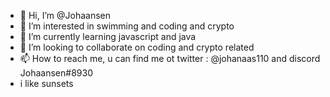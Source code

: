 - 👋 Hi, I’m @Johaansen
- 👀 I’m interested in swimming and coding and crypto
- 🌱 I’m currently learning javascript and java
- 💞️ I’m looking to collaborate on coding and crypto related 
- 📫 How to reach me, u can find me ot twitter : @johanaas110 and discord Johaansen#8930
- i like sunsets 

<!---
Johaansen/Johaansen is a ✨ special ✨ repository because its `README.md` (this file) appears on your GitHub profile.
You can click the Preview link to take a look at your changes.
--->
